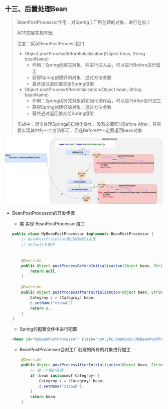## 十三、后置处理Bean

> BeanPostProcessor作用：对Spring工厂所创建的对象，进行在加工
>
> AOP底层实现基础
>
> 注意：实现BeanPostProcess接口
>
> - Object postProcessBeforeInitialization(Object bean, String beanName)
>   - 作用：Spring创建完对象，并进行注入后，可以进行Before进行加工
>   - 获得Spring创建好的对象：通过方法参数
>   - 最终通过返回值交给Spring框架
> - Object postProcessAfterInitialization(Object bean, String beanName)
>   - 作用：Spring执行完对象的初始化操作后，可以进行After进行加工
>   - 获得Spring创建好的对象：通过方法参数
>   - 最终通过返回值交给Spring框架
>
> 实战中：很少处理Spring的初始化操作，没有必要区分Before  After，只需要实现其中的一个方法即可，但在Before中一定要返回bean对象

![BeanPostProcessor](./_Images/BeanPostProcessor.png)

- BeanPostProcessor的开发步骤

  - 类 实现 BeanPostProcessor接口

  ```java
  public class MyBeanPostProcessor implements BeanPostProcessor {
      // BeanPostProcessor接口带有默认实现
      // default关键字
  
  
      @Override
      public Object postProcessBeforeInitialization(Object bean, String beanName) throws BeansException {
          return null;
      }
  
      @Override
      public Object postProcessAfterInitialization(Object bean, String beanName) throws BeansException {
          Categroy c = (Categroy) bean;
          c.setName("xiaowb");
          return c;
      }
  }
  ```

  - Spring的配置文件中进行配置

  ```xml
  <bean id="myBeanPostProcessor" class="com.yhc.beanpost.MyBeanPostProcessor"/>
  ```

  - BeanPostProcessor会对工厂创建的所有的对象进行加工

  ```Java
      @Override
      public Object postProcessAfterInitialization(Object bean, String beanName) throws BeansException {
          // 做一个保护处理
          if (bean instanceof Categroy) {
              Categroy c = (Categroy) bean;
              c.setName("xiaowb");
          }
          return bean;
      }
  ```

  